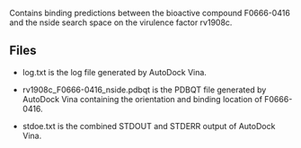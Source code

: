 Contains binding predictions between the bioactive compound F0666-0416 and the nside search space on the virulence factor rv1908c.

## Files

- log.txt is the log file generated by AutoDock Vina.

- rv1908c_F0666-0416_nside.pdbqt is the PDBQT file generated by AutoDock Vina containing the orientation and binding location of F0666-0416.

- stdoe.txt is the combined STDOUT and STDERR output of AutoDock Vina.

